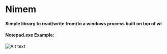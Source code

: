 # Nimem
#### Simple library to read/write from/to a windows process built on top of wi
#### Notepad.exe Example:
![Alt text](https://s7.gifyu.com/images/tkwnvblAXx.gif)



